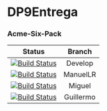 # DP9Entrega
### Acme-Six-Pack
| Status| Branch|
|:-----:|:-----:|
|[![Build Status](http://jenkins3.mlr.duckdns.org/buildStatus/icon?job=DP9-Acme-Six-Pack)](http://jenkins3.mlr.duckdns.org/job/DP9-Acme-Six-Pack/)|Develop 
|[![Build Status](http://jenkins3.mlr.duckdns.org/buildStatus/icon?job=DP9-ManuelLR-Acme-Six-Pack)](http://jenkins3.mlr.duckdns.org/view/DP9/job/DP9-ManuelLR-Acme-Six-Pack/)  |ManuelLR
|[![Build Status](http://jenkins3.mlr.duckdns.org/buildStatus/icon?job=DP9-Miguel-Acme-Six-Pack)](http://jenkins3.mlr.duckdns.org/job/DP9-Miguel-Acme-Six-Pack/)| Miguel
|[![Build Status](http://jenkins3.mlr.duckdns.org/buildStatus/icon?job=DP9-Guillermo-Acme-Six-Pack)](http://jenkins3.mlr.duckdns.org/job/DP9-Guillermo-Acme-Six-Pack/) |Guillermo
